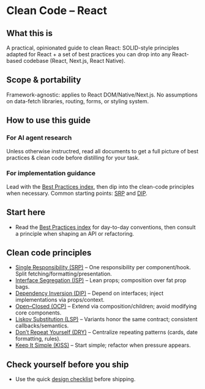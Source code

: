 # Clean Code – React

## What this is

A practical, opinionated guide to clean React: SOLID-style principles adapted
for React + a set of best practices you can drop into any React-based codebase
(React, Next.js, React Native).

## Scope & portability

Framework-agnostic: applies to React DOM/Native/Next.js. No assumptions on
data-fetch libraries, routing, forms, or styling system.

## How to use this guide

### For AI agent research

Unless otherwise instructred, read all documents to get a full picture of best
practices & clean code before distilling for your task.

### For implementation guidance

Lead with the [Best Practices index](./best-practices/best-practices.md),
then dip into the clean-code principles when necessary. Common starting points:
[SRP](./clean-code/single-responsibility-principle.md) and
[DIP](./clean-code/dependency-inversion-principle.md).

## Start here

* Read the [Best Practices index](./best-practices/best-practices.md) for
day-to-day conventions, then consult a principle when shaping an API or refactoring.

## Clean code principles

* [Single Responsibility (SRP)](./clean-code/single-responsibility-principle.md)
– One responsibility per component/hook. Split fetching/formatting/presentation.
* [Interface Segregation (ISP)](./clean-code/interface-segregation-principle.md)
– Lean props; composition over fat prop bags.
* [Dependency Inversion (DIP)](./clean-code/dependency-inversion-principle.md)
– Depend on interfaces; inject implementations via props/context.
* [Open–Closed (OCP)](./clean-code/open-closed-principle.md)
– Extend via composition/children; avoid modifying core components.
* [Liskov Substitution (LSP)](./clean-code/liskov-substitution-principle.md)
– Variants honor the same contract; consistent callbacks/semantics.
* [Don’t Repeat Yourself (DRY)](./clean-code/dry.md)
– Centralize repeating patterns (cards, date formatting, rules).
* [Keep It Simple (KISS)](./clean-code/kiss.md)
– Start simple; refactor when pressure appears.

## Check yourself before you ship

* Use the quick [design checklist](./design-checklist.md) before shipping.
